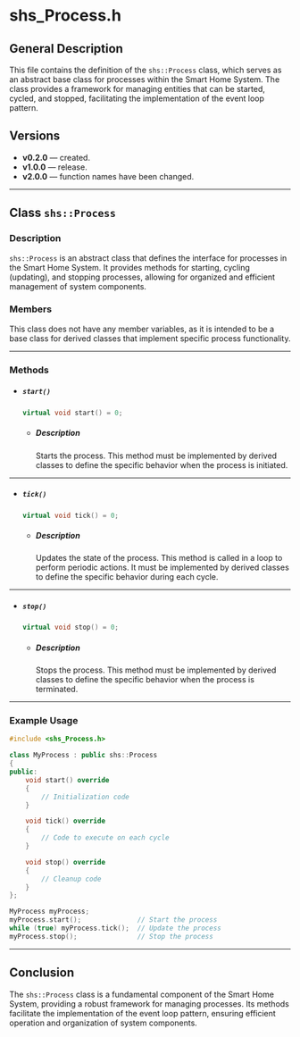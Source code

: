 # shs_Process.h

## General Description

This file contains the definition of the `shs::Process` class, which serves as an abstract base class for processes within the Smart Home System. The class provides a framework for managing entities that can be started, cycled, and stopped, facilitating the implementation of the event loop pattern.

## Versions

- **v0.2.0** — created.
- **v1.0.0** — release.
- **v2.0.0** — function names have been changed.

---

## Class `shs::Process`

### Description

`shs::Process` is an abstract class that defines the interface for processes in the Smart Home System. It provides methods for starting, cycling (updating), and stopping processes, allowing for organized and efficient management of system components.

### Members

This class does not have any member variables, as it is intended to be a base class for derived classes that implement specific process functionality.

---

### Methods

- ##### `start()`

  ```cpp
  virtual void start() = 0;
  ```

  - ##### Description

    Starts the process. This method must be implemented by derived classes to define the specific behavior when the process is initiated.

---

- ##### `tick()`

  ```cpp
  virtual void tick() = 0;
  ```

  - ##### Description

    Updates the state of the process. This method is called in a loop to perform periodic actions. It must be implemented by derived classes to define the specific behavior during each cycle.

---

- ##### `stop()`

  ```cpp
  virtual void stop() = 0;
  ```

  - ##### Description

    Stops the process. This method must be implemented by derived classes to define the specific behavior when the process is terminated.

---

### Example Usage

```cpp
#include <shs_Process.h>

class MyProcess : public shs::Process 
{
public:
    void start() override 
    {
        // Initialization code
    }

    void tick() override 
    {
        // Code to execute on each cycle
    }

    void stop() override 
    {
        // Cleanup code
    }
};

MyProcess myProcess;
myProcess.start();              // Start the process
while (true) myProcess.tick();  // Update the process
myProcess.stop();               // Stop the process
```

---

## Conclusion

The `shs::Process` class is a fundamental component of the Smart Home System, providing a robust framework for managing processes. Its methods facilitate the implementation of the event loop pattern, ensuring efficient operation and organization of system components.
